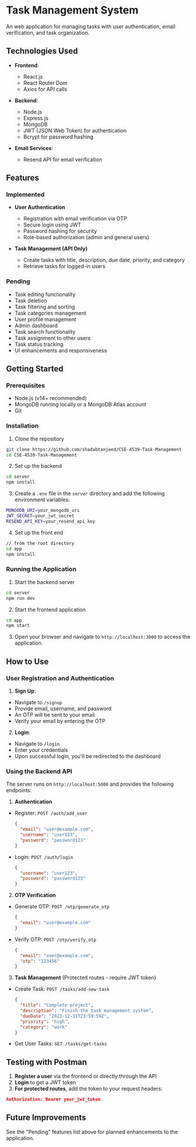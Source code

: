 # Task Management System

An web application for managing tasks with user authentication, email verification, and task organization.

## Technologies Used

- **Frontend**:
  - React.js
  - React Router Dom
  - Axios for API calls

- **Backend**:
  - Node.js
  - Express.js
  - MongoDB
  - JWT (JSON Web Token) for authentication
  - Bcrypt for password hashing

- **Email Services**:
  - Resend API for email verification

## Features

### Implemented

- **User Authentication**
  - Registration with email verification via OTP
  - Secure login using JWT
  - Password hashing for security
  - Role-based authorization (admin and general users)

- **Task Management (API Only)**
  - Create tasks with title, description, due date, priority, and category
  - Retrieve tasks for logged-in users

### Pending

- Task editing functionality
- Task deletion
- Task filtering and sorting
- Task categories management
- User profile management
- Admin dashboard
- Task search functionality
- Task assignment to other users
- Task status tracking
- UI enhancements and responsiveness

## Getting Started

### Prerequisites

- Node.js (v14+ recommended)
- MongoDB running locally or a MongoDB Atlas account
- Git

### Installation

1. Clone the repository
``` bash
git clone https://github.com/shadabtanjeed/CSE-4539-Task-Management
cd CSE-4539-Task-Management
``` 
2. Set up the backend
``` bash
cd server
npm install
```
3. Create a `.env` file in the `server` directory and add the following environment variables:
```bash
MONGODB_URI=your_mongodb_uri
JWT_SECRET=your_jwt_secret
RESEND_API_KEY=your_resend_api_key
```

4. Set up the front end
``` bash
// from the root directory
cd app
npm install
```
### Running the Application
1. Start the backend server
```bash
cd server
npm run dev
```

2. Start the frontend application
```bash
cd app
npm start
```
3. Open your browser and navigate to `http://localhost:3000` to access the application.

## How to Use

### User Registration and Authentication

1. **Sign Up**: 
- Navigate to `/signup` 
- Provide email, username, and password
- An OTP will be sent to your email
- Verify your email by entering the OTP

2. **Login**:
- Navigate to `/login`
- Enter your credentials
- Upon successful login, you'll be redirected to the dashboard

### Using the Backend API

The server runs on `http://localhost:5000` and provides the following endpoints:

1. **Authentication**
- Register: `POST /auth/add_user`
  ```json
  {
    "email": "user@example.com",
    "username": "user123",
    "password": "password123"
  }
  ```
- Login: `POST /auth/login`
  ```json
  {
    "username": "user123",
    "password": "password123"
  }
  ```

2. **OTP Verification**
- Generate OTP: `POST /otp/generate_otp`
  ```json
  {
    "email": "user@example.com"
  }
  ```
- Verify OTP: `POST /otp/verify_otp`
  ```json
  {
    "email": "user@example.com",
    "otp": "123456"
  }
  ```

3. **Task Management** (Protected routes - require JWT token)
- Create Task: `POST /tasks/add-new-task`
  ```json
  {
    "title": "Complete project",
    "description": "Finish the task management system",
    "dueDate": "2023-12-31T23:59:59Z",
    "priority": "high",
    "category": "work"
  }
  ```
- Get User Tasks: `GET /tasks/get-tasks`

## Testing with Postman

1. **Register a user** via the frontend or directly through the API
2. **Login** to get a JWT token
3. **For protected routes**, add the token to your request headers:

```json
Authorization: Bearer your_jwt_token
```


## Future Improvements

See the "Pending" features list above for planned enhancements to the application.

